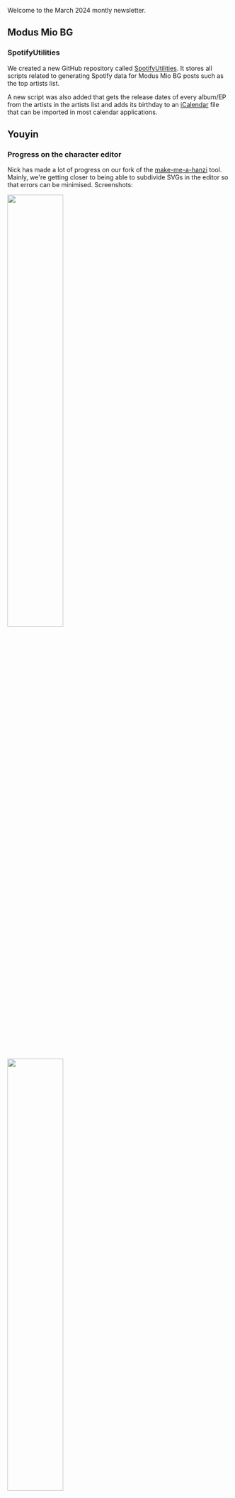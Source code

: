 Welcome to the March 2024 montly newsletter.

## Modus Mio BG
### SpotifyUtilities
We created a new GitHub repository called [SpotifyUtilities](https://github.com/MadLadSquad/SpotifyUtilities). It stores all 
scripts related to generating Spotify data for Modus Mio BG posts such as the top artists list.

A new script was also added that gets the release dates of every album/EP from the artists in the artists list and adds its 
birthday to an [iCalendar](https://en.wikipedia.org/wiki/ICalendar) file that can be imported in most calendar applications.

## Youyin
### Progress on the character editor
Nick has made a lot of progress on our fork of the [make-me-a-hanzi](https://github.com/skishore/make-me-a-hanzi) tool. Mainly,
we're getting closer to being able to subdivide SVGs in the editor so that errors can be minimised. Screenshots:

<img src="https://github.com/MadLadSquad/MadLadSquadSite/assets/40400590/2206eb3e-ac75-4e74-918f-feac7cf35d5b" width="50%" height ="50%"/>

<img src="https://github.com/MadLadSquad/MadLadSquadSite/assets/40400590/5002cc8d-2a6b-49de-b9ed-ee36afcdb6ef" width="50%" height="50%"/>

## Bulgar3D
We have made steady progress in exploring the capabilities of our machine and we're glad to announce that we're starting to sell 
3D printed models on [our Instagram page](https://instagram.com/bulgar3d). We will introduce a website later this year with a
community marketplace and much more.
